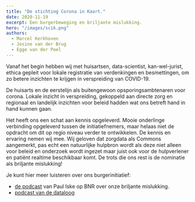 ```yaml
---
title: "De stichting Corona in Kaart."
date: 2020-11-19
excerpt: Een burgerbeweging en briljante mislukking.
hero: "/images/scik.png"
authors:
  - Marcel Kerkhoven
  - Josine van der Brug
  - Egge van der Poel 
---
```


Vanaf het begin hebben wij met huisartsen, data-scientist, kan-wel-jurist, ethica gepleit voor lokale registratie van verdenkingen en besmettingen, om zo betere inzichten te krijgen in verspreiding van COVID-19. 

De huisarts en de eerstelijn als buitengewoon opsporingsambtenaren voor corona. Lokale inzicht in verspreiding, gekoppeld aan directe zorg en regionaal en landelijk inzichten voor beleid hadden wat ons betreft hand in hand kunnen gaan.

Het heeft ons een schat aan kennis opgeleverd. Mooie onderlinge verbinding opgeleverd tussen de initiatiefnemers, maar helaas niet de opdracht om dit op regio niveau verder te ontwikkelen. De kennis en ervaring nemen wij mee. Wij geloven dat zorgdata als Commons aangemerkt, pas echt een natuurlijke hulpbron wordt als deze niet alleen voor beleid en onderzoek wordt ingezet maar juist ook voor de hulpverlener en patiënt realtime beschikbaar komt. De trots die ons rest is de nominatie als briljante mislukking!

Je kunt hier meer luisteren over ons burgerinitiatief:
- [de podcast](https://www.google.com/url?q=https%3A%2F%2Fwww.bnr.nl%2Fpodcast%2Fbriljantemislukkingen%2F10422255%2Fstichting-corona-in-kaart-van-de-kaart&sa=D&sntz=1&usg=AFQjCNH43FoNfGOuY_b9hi_VidZhtUAFvg) van Paul Iske op BNR over onze briljante mislukking.
- [podcast van de dataloog](https://www.google.com/url?q=https%3A%2F%2Fopen.spotify.com%2Fepisode%2F3PCRGRIeeC8s9JbbsKC8YN%3Fsi%3DGSDkCHPjTGupmdKNG6H9KQ&sa=D&sntz=1&usg=AFQjCNHPoU8IV4VeA-U2ZAnptrRa8Nvo0Q)
